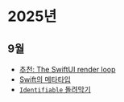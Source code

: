 # 2025년
## 9월
- [추천: The SwiftUI render loop](09/review-swiftui-render-loop)
- [Swift의 메타타입](09/swift-metatype)
- [`Identifiable` 돌려막기](09/sheet-adhoc-identifiable)